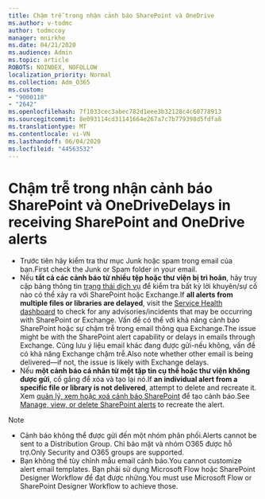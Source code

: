 ```yaml
---
title: Chậm trễ trong nhận cảnh báo SharePoint và OneDrive
ms.author: v-todmc
author: todmccoy
manager: mnirkhe
ms.date: 04/21/2020
ms.audience: Admin
ms.topic: article
ROBOTS: NOINDEX, NOFOLLOW
localization_priority: Normal
ms.collection: Adm_O365
ms.custom:
- "9000118"
- "2642"
ms.openlocfilehash: 7f1033cec3abec782d1eee3b32128c4c60778913
ms.sourcegitcommit: 8e093114cd31141664e267a7c7b779398d5fdfa8
ms.translationtype: MT
ms.contentlocale: vi-VN
ms.lasthandoff: 06/04/2020
ms.locfileid: "44563532"
---
```

# <a name="delays-in-receiving-sharepoint-and-onedrive-alerts"></a><span data-ttu-id="c9fb7-102">Chậm trễ trong nhận cảnh báo SharePoint và OneDrive</span><span class="sxs-lookup"><span data-stu-id="c9fb7-102">Delays in receiving SharePoint and OneDrive alerts</span></span>

- <span data-ttu-id="c9fb7-103">Trước tiên hãy kiểm tra thư mục Junk hoặc spam trong email của bạn.</span><span class="sxs-lookup"><span data-stu-id="c9fb7-103">First check the Junk or Spam folder in your email.</span></span>
- <span data-ttu-id="c9fb7-104">Nếu **tất cả các cảnh báo từ nhiều tệp hoặc thư viện bị trì hoãn**, hãy truy cập bảng thông tin [trạng thái dịch vụ](https://portal.office.com/adminportal/home?ref=/servicehealth) để kiểm tra bất kỳ lời khuyên/sự cố nào có thể xảy ra với SharePoint hoặc Exchange.</span><span class="sxs-lookup"><span data-stu-id="c9fb7-104">If **all alerts from multiple files or libraries are delayed**, visit the [Service Health dashboard](https://portal.office.com/adminportal/home?ref=/servicehealth) to check for any advisories/incidents that may be occurring with SharePoint or Exchange.</span></span> <span data-ttu-id="c9fb7-105">Vấn đề có thể với khả năng cảnh báo SharePoint hoặc sự chậm trễ trong email thông qua Exchange.</span><span class="sxs-lookup"><span data-stu-id="c9fb7-105">The issue might be with the SharePoint alert capability or delays in emails through Exchange.</span></span> <span data-ttu-id="c9fb7-106">Cũng lưu ý liệu email khác đang được gửi-nếu không, vấn đề có khả năng Exchange chậm trễ.</span><span class="sxs-lookup"><span data-stu-id="c9fb7-106">Also note whether other email is being delivered—if not, the issue is likely with Exchange delays.</span></span>
- <span data-ttu-id="c9fb7-107">Nếu **một cảnh báo cá nhân từ một tập tin cụ thể hoặc thư viện không được gửi**, cố gắng để xóa và tạo lại nó.</span><span class="sxs-lookup"><span data-stu-id="c9fb7-107">If **an individual alert from a specific file or library is not delivered**, attempt to delete and recreate it.</span></span> <span data-ttu-id="c9fb7-108">Xem [quản lý, xem hoặc xoá cảnh báo SharePoint](https://support.microsoft.com/office/99dfb19c-9a90-4a8c-aba1-aa8c8afb0de2) để tạo cảnh báo.</span><span class="sxs-lookup"><span data-stu-id="c9fb7-108">See [Manage, view, or delete SharePoint alerts](https://support.microsoft.com/office/99dfb19c-9a90-4a8c-aba1-aa8c8afb0de2) to recreate the alert.</span></span>

> [!NOTE]
> - <span data-ttu-id="c9fb7-109">Cảnh báo không thể được gửi đến một nhóm phân phối.</span><span class="sxs-lookup"><span data-stu-id="c9fb7-109">Alerts cannot be sent to a Distribution Group.</span></span> <span data-ttu-id="c9fb7-110">Chỉ bảo mật và nhóm O365 được hỗ trợ.</span><span class="sxs-lookup"><span data-stu-id="c9fb7-110">Only Security and O365 groups are supported.</span></span>
> - <span data-ttu-id="c9fb7-111">Bạn không thể tùy chỉnh mẫu email cảnh báo.</span><span class="sxs-lookup"><span data-stu-id="c9fb7-111">You cannot customize alert email templates.</span></span> <span data-ttu-id="c9fb7-112">Bạn phải sử dụng Microsoft Flow hoặc SharePoint Designer Workflow để đạt được những.</span><span class="sxs-lookup"><span data-stu-id="c9fb7-112">You must use Microsoft Flow or SharePoint Designer Workflow to achieve those.</span></span>

